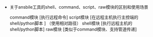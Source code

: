 - 关于ansbile工具的shell、command、script、raw模块的区别和使用场景



	command模块 [执行远程命令]
	script模块 [在远程主机执行主控端的shell/python脚本 ]  （使用相对路径）
	shell模块 [执行远程主机的shell/python脚本]
	raw模块 [类似于command模块、支持管道传递]
